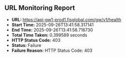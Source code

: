 ## URL Monitoring Report

- **URL:** https://api-gw1-prod1.fisglobal.com/gw/v1/health
- **Start Time:** 2025-09-26T13:41:58.317141
- **End Time:** 2025-09-26T13:41:58.716730
- **Total Time Taken:** 0.399589 seconds
- **HTTP Status Code:** 403
- **Status:** Failure
- **Failure Reason:** HTTP Status Code: 403
